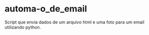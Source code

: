 # automa-o_de_email
Script que envia dados de um arquivo html e uma foto para um email utilizando python.
